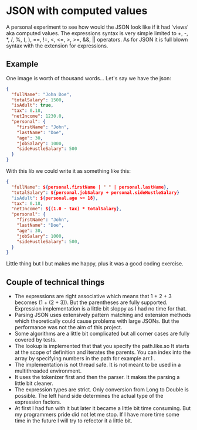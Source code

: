 # JSON with computed values

A personal experiment to see how would the JSON look like if it had 'views' aka computed values.
The expressions syntax is very simple limited to +, -, *, /, %, (, ), ==, !=, <, <=, >, >=, &&, || operators.
As for JSON it is full blown syntax with the extension for expressions.


## Example

One image is worth of thousand words... Let's say we have the json:

```json
{
  "fullName": "John Doe",
  "totalSalary": 1500,
  "isAdult": true,
  "tax": 0.18,
  "netIncome": 1230.0,
  "personal": {
    "firstName": "John",
    "lastName": "Doe",
    "age": 30,
    "jobSalary": 1000,
    "sideHustleSalary": 500
  }
}


```

With this lib we could write it as something like this:

```json
{
  "fullName": ${personal.firstName | " " | personal.lastName},
  "totalSalary": ${personal.jobSalary + personal.sideHustleSalary}
  "isAdult": ${personal.age >= 18},
  "tax": 0.18,
  "netIncome": ${(1.0 - tax) * totalSalary},
  "personal": {
    "firstName": "John",
    "lastName": "Doe",
    "age": 30,
    "jobSalary": 1000,
    "sideHustleSalary": 500,
  }
}
```

Little thing but I but makes me happy, plus it was a good coding exercise.

## Couple of technical things

* The expressions are right associative which means that 1 + 2 + 3 becomes (1 + (2 + 3)). But the 
parentheses are fully supported. Expression implementation is a little bit sloppy as I had no time for that.
* Parsing JSON uses extensively pattern matching and extension methods which theoretically could 
cause problems with large JSONs. But the performance was not the aim of this project.
* Some algorithms are a little bit complicated but all corner cases are fully covered by tests.
* The lookup is implemented that that you specify the path.like.so It starts at the scope of definition and
iterates the parents. You can index into the array by specifying numbers in the path for example arr.1 .
* The implementation is not thread safe. It is not meant to be used in a multithreaded environment.
* It uses the tokenizer first and then the parser. It makes the parsing a little bit cleaner.
* The expression types are strict. Only conversion from Long to Double is possible. The left hand side determines the 
actual type of the expression factors.
* At first I had fun with it but later it became a little bit time consuming. But my programmers pride did not let me stop.
If I have more time some time in the future I will try to refector it a little bit.

